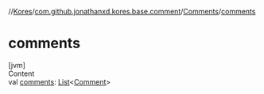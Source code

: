 //[Kores](../../index.md)/[com.github.jonathanxd.kores.base.comment](../index.md)/[Comments](index.md)/[comments](comments.md)



# comments  
[jvm]  
Content  
val [comments](comments.md): [List](https://kotlinlang.org/api/latest/jvm/stdlib/kotlin.collections/-list/index.html)<[Comment](../-comment/index.md)>  



